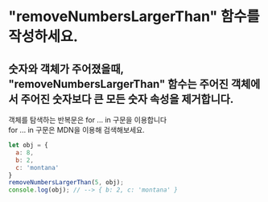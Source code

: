 # "removeNumbersLargerThan" 함수를 작성하세요.  
## 숫자와 객체가 주어졌을때, "removeNumbersLargerThan" 함수는 주어진 객체에서 주어진 숫자보다 큰 모든 숫자 속성을 제거합니다.

객체를 탐색하는 반복문은 for ... in 구문을 이용합니다  
for ... in 구문은 MDN을 이용해 검색해보세요.  

```js
let obj = {
  a: 8,
  b: 2,
  c: 'montana'
}
removeNumbersLargerThan(5, obj);
console.log(obj); // --> { b: 2, c: 'montana' }
```